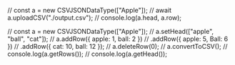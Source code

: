 // const a = new CSVJSONDataType(["Apple"]);
// await a.uploadCSV("./output.csv");
// console.log(a.head, a.row);

// const a = new CSVJSONDataType(["Apple"]);
// a.setHead(["apple", "ball", "cat"]);
// a.addRow({ apple: 1, ball: 2 })
// .addRow({ apple: 5, Ball: 6 })
// .addRow({ cat: 10, ball: 12 });
// a.deleteRow(0);
// a.convertToCSV();
// console.log(a.getRows());
// console.log(a.getHead());
